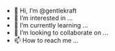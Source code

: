 - 👋 Hi, I’m @gentlekraft
- 👀 I’m interested in ...
- 🌱 I’m currently learning ...
- 💞️ I’m looking to collaborate on ...
- 📫 How to reach me ...

<!---
gentlekraft/gentlekraft is a ✨ special ✨ repository because its `README.md` (this file) appears on your GitHub profile.
You can click the Preview link to take a look at your changes.
--->
